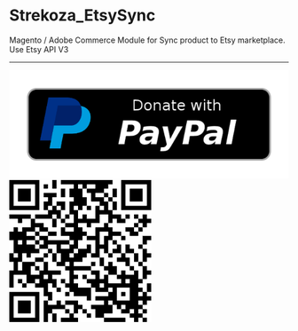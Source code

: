 # Strekoza_EtsySync

Magento / Adobe Commerce Module for Sync product to Etsy marketplace. Use Etsy API V3


----

<a href="https://www.paypal.com/donate/?hosted_button_id=6JVBCB3XTATYE" target="_blank">
    <img src="https://raw.githubusercontent.com/magefast/for-test/refs/heads/main/paypal-donate-button.png" alt="Donate with PayPal" />
</a>
<br>
<img src="https://raw.githubusercontent.com/magefast/for-test/refs/heads/main/qr-paypal.png" alt="Donate with PayPal" />

